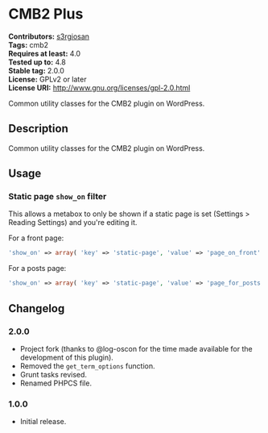 # CMB2 Plus #
**Contributors:** [s3rgiosan](https://profiles.wordpress.org/s3rgiosan)  
**Tags:** cmb2  
**Requires at least:** 4.0  
**Tested up to:** 4.8  
**Stable tag:** 2.0.0  
**License:** GPLv2 or later  
**License URI:** http://www.gnu.org/licenses/gpl-2.0.html  

Common utility classes for the CMB2 plugin on WordPress.

## Description ##

Common utility classes for the CMB2 plugin on WordPress.

## Usage ##

### Static page `show_on` filter ###

This allows a metabox to only be shown if a static page is set (Settings > Reading Settings) and you're editing it.

For a front page:

```php
'show_on' => array( 'key' => 'static-page', 'value' => 'page_on_front' )`
```

For a posts page:

```php
'show_on' => array( 'key' => 'static-page', 'value' => 'page_for_posts' )`
```

## Changelog ##

### 2.0.0 ###
* Project fork (thanks to @log-oscon for the time made available for the development of this plugin).
* Removed the `get_term_options` function.
* Grunt tasks revised.
* Renamed PHPCS file.

### 1.0.0 ###
* Initial release.   
